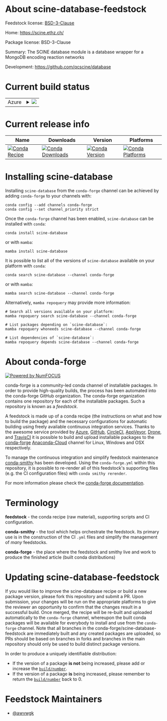 About scine-database-feedstock
==============================

Feedstock license: [BSD-3-Clause](https://github.com/conda-forge/scine-database-feedstock/blob/main/LICENSE.txt)

Home: https://scine.ethz.ch/

Package license: BSD-3-Clause

Summary: The SCINE database module is a database wrapper for a MongoDB encoding reaction networks


Development: https://github.com/qcscine/database

Current build status
====================


<table>
    
  <tr>
    <td>Azure</td>
    <td>
      <details>
        <summary>
          <a href="https://dev.azure.com/conda-forge/feedstock-builds/_build/latest?definitionId=16731&branchName=main">
            <img src="https://dev.azure.com/conda-forge/feedstock-builds/_apis/build/status/scine-database-feedstock?branchName=main">
          </a>
        </summary>
        <table>
          <thead><tr><th>Variant</th><th>Status</th></tr></thead>
          <tbody><tr>
              <td>linux_64</td>
              <td>
                <a href="https://dev.azure.com/conda-forge/feedstock-builds/_build/latest?definitionId=16731&branchName=main">
                  <img src="https://dev.azure.com/conda-forge/feedstock-builds/_apis/build/status/scine-database-feedstock?branchName=main&jobName=linux&configuration=linux%20linux_64_" alt="variant">
                </a>
              </td>
            </tr><tr>
              <td>linux_aarch64</td>
              <td>
                <a href="https://dev.azure.com/conda-forge/feedstock-builds/_build/latest?definitionId=16731&branchName=main">
                  <img src="https://dev.azure.com/conda-forge/feedstock-builds/_apis/build/status/scine-database-feedstock?branchName=main&jobName=linux&configuration=linux%20linux_aarch64_" alt="variant">
                </a>
              </td>
            </tr><tr>
              <td>linux_ppc64le</td>
              <td>
                <a href="https://dev.azure.com/conda-forge/feedstock-builds/_build/latest?definitionId=16731&branchName=main">
                  <img src="https://dev.azure.com/conda-forge/feedstock-builds/_apis/build/status/scine-database-feedstock?branchName=main&jobName=linux&configuration=linux%20linux_ppc64le_" alt="variant">
                </a>
              </td>
            </tr>
          </tbody>
        </table>
      </details>
    </td>
  </tr>
</table>

Current release info
====================

| Name | Downloads | Version | Platforms |
| --- | --- | --- | --- |
| [![Conda Recipe](https://img.shields.io/badge/recipe-scine--database-green.svg)](https://anaconda.org/conda-forge/scine-database) | [![Conda Downloads](https://img.shields.io/conda/dn/conda-forge/scine-database.svg)](https://anaconda.org/conda-forge/scine-database) | [![Conda Version](https://img.shields.io/conda/vn/conda-forge/scine-database.svg)](https://anaconda.org/conda-forge/scine-database) | [![Conda Platforms](https://img.shields.io/conda/pn/conda-forge/scine-database.svg)](https://anaconda.org/conda-forge/scine-database) |

Installing scine-database
=========================

Installing `scine-database` from the `conda-forge` channel can be achieved by adding `conda-forge` to your channels with:

```
conda config --add channels conda-forge
conda config --set channel_priority strict
```

Once the `conda-forge` channel has been enabled, `scine-database` can be installed with `conda`:

```
conda install scine-database
```

or with `mamba`:

```
mamba install scine-database
```

It is possible to list all of the versions of `scine-database` available on your platform with `conda`:

```
conda search scine-database --channel conda-forge
```

or with `mamba`:

```
mamba search scine-database --channel conda-forge
```

Alternatively, `mamba repoquery` may provide more information:

```
# Search all versions available on your platform:
mamba repoquery search scine-database --channel conda-forge

# List packages depending on `scine-database`:
mamba repoquery whoneeds scine-database --channel conda-forge

# List dependencies of `scine-database`:
mamba repoquery depends scine-database --channel conda-forge
```


About conda-forge
=================

[![Powered by
NumFOCUS](https://img.shields.io/badge/powered%20by-NumFOCUS-orange.svg?style=flat&colorA=E1523D&colorB=007D8A)](https://numfocus.org)

conda-forge is a community-led conda channel of installable packages.
In order to provide high-quality builds, the process has been automated into the
conda-forge GitHub organization. The conda-forge organization contains one repository
for each of the installable packages. Such a repository is known as a *feedstock*.

A feedstock is made up of a conda recipe (the instructions on what and how to build
the package) and the necessary configurations for automatic building using freely
available continuous integration services. Thanks to the awesome service provided by
[Azure](https://azure.microsoft.com/en-us/services/devops/), [GitHub](https://github.com/),
[CircleCI](https://circleci.com/), [AppVeyor](https://www.appveyor.com/),
[Drone](https://cloud.drone.io/welcome), and [TravisCI](https://travis-ci.com/)
it is possible to build and upload installable packages to the
[conda-forge](https://anaconda.org/conda-forge) [Anaconda-Cloud](https://anaconda.org/)
channel for Linux, Windows and OSX respectively.

To manage the continuous integration and simplify feedstock maintenance
[conda-smithy](https://github.com/conda-forge/conda-smithy) has been developed.
Using the ``conda-forge.yml`` within this repository, it is possible to re-render all of
this feedstock's supporting files (e.g. the CI configuration files) with ``conda smithy rerender``.

For more information please check the [conda-forge documentation](https://conda-forge.org/docs/).

Terminology
===========

**feedstock** - the conda recipe (raw material), supporting scripts and CI configuration.

**conda-smithy** - the tool which helps orchestrate the feedstock.
                   Its primary use is in the construction of the CI ``.yml`` files
                   and simplify the management of *many* feedstocks.

**conda-forge** - the place where the feedstock and smithy live and work to
                  produce the finished article (built conda distributions)


Updating scine-database-feedstock
=================================

If you would like to improve the scine-database recipe or build a new
package version, please fork this repository and submit a PR. Upon submission,
your changes will be run on the appropriate platforms to give the reviewer an
opportunity to confirm that the changes result in a successful build. Once
merged, the recipe will be re-built and uploaded automatically to the
`conda-forge` channel, whereupon the built conda packages will be available for
everybody to install and use from the `conda-forge` channel.
Note that all branches in the conda-forge/scine-database-feedstock are
immediately built and any created packages are uploaded, so PRs should be based
on branches in forks and branches in the main repository should only be used to
build distinct package versions.

In order to produce a uniquely identifiable distribution:
 * If the version of a package **is not** being increased, please add or increase
   the [``build/number``](https://docs.conda.io/projects/conda-build/en/latest/resources/define-metadata.html#build-number-and-string).
 * If the version of a package **is** being increased, please remember to return
   the [``build/number``](https://docs.conda.io/projects/conda-build/en/latest/resources/define-metadata.html#build-number-and-string)
   back to 0.

Feedstock Maintainers
=====================

* [@awvwgk](https://github.com/awvwgk/)

